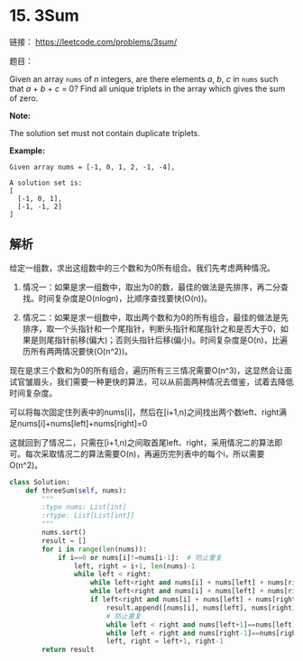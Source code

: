 # 15. 3Sum

链接： https://leetcode.com/problems/3sum/

题目：

Given an array `nums` of *n* integers, are there elements *a*, *b*, *c* in `nums` such that *a* + *b* + *c* = 0? Find all unique triplets in the array which gives the sum of zero.

**Note:**

The solution set must not contain duplicate triplets.

**Example:**

```
Given array nums = [-1, 0, 1, 2, -1, -4],

A solution set is:
[
  [-1, 0, 1],
  [-1, -1, 2]
]
```

##   解析

给定一组数，求出这组数中的三个数和为0所有组合。我们先考虑两种情况。

1. 情况一：如果是求一组数中，取出为0的数，最佳的做法是先排序，再二分查找。时间复杂度是O(nlogn)，比顺序查找要快(O(n))。

2. 情况二：如果是求一组数中，取出两个数和为0的所有组合，最佳的做法是先排序，取一个头指针和一个尾指针，判断头指针和尾指针之和是否大于0，如果是则尾指针前移(偏大)；否则头指针后移(偏小)。时间复杂度是O(n)，比遍历所有两两情况要快(O(n^2))。

现在是求三个数和为0的所有组合，遍历所有三三情况需要O(n^3)，这显然会让面试官皱眉头，我们需要一种更快的算法，可以从前面两种情况去借鉴，试着去降低时间复杂度。

可以将每次固定住列表中的nums[i]，然后在[i+1,n)之间找出两个数left、right满足nums[i]+nums[left]+nums[right]=0

这就回到了情况二，只需在[i+1,n)之间取首尾left、right，采用情况二的算法即可。每次采取情况二的算法需要O(n)，再遍历完列表中的每个i，所以需要O(n^2)。

```python
class Solution:
    def threeSum(self, nums):
        """
        :type nums: List[int]
        :rtype: List[List[int]]
        """
        nums.sort()
        result = []
        for i in range(len(nums)):
            if i==0 or nums[i]!=nums[i-1]:  # 防止重复
                left, right = i+1, len(nums)-1
                while left < right:
                    while left<right and nums[i] + nums[left] + nums[right] > 0: right -= 1
                    while left<right and nums[i] + nums[left] + nums[right] < 0: left += 1
                    if left<right and nums[i] + nums[left] + nums[right]==0:
                        result.append([nums[i], nums[left], nums[right]])
                        # 防止重复
                        while left < right and nums[left+1]==nums[left]: left += 1
                        while left < right and nums[right-1]==nums[right]: right -= 1
                        left, right = left+1, right-1
        return result
```

